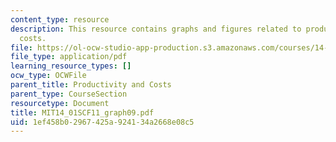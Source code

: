 ```yaml
---
content_type: resource
description: This resource contains graphs and figures related to productivity and
  costs.
file: https://ol-ocw-studio-app-production.s3.amazonaws.com/courses/14-01sc-principles-of-microeconomics-fall-2011/1ef458b02967425a924134a2668e08c5_MIT14_01SCF11_graph09.pdf
file_type: application/pdf
learning_resource_types: []
ocw_type: OCWFile
parent_title: Productivity and Costs
parent_type: CourseSection
resourcetype: Document
title: MIT14_01SCF11_graph09.pdf
uid: 1ef458b0-2967-425a-9241-34a2668e08c5
---
```

